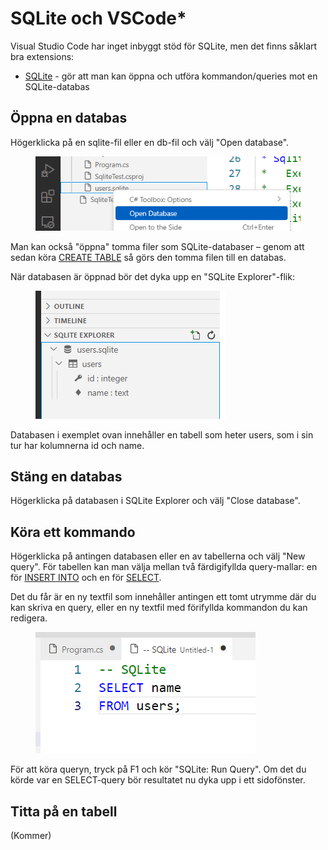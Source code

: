 # SQLite och VSCode\*

Visual Studio Code har inget inbyggt stöd för SQLite, men det finns såklart bra extensions:

* [SQLite](https://marketplace.visualstudio.com/items?itemName=alexcvzz.vscode-sqlite) - gör att man kan öppna och utföra kommandon/queries mot en SQLite-databas

## Öppna en databas

Högerklicka på en sqlite-fil eller en db-fil och välj "Open database".

<figure><img src="../../.gitbook/assets/image.png" alt=""><figcaption></figcaption></figure>

Man kan också "öppna" tomma filer som SQLite-databaser – genom att sedan köra [CREATE TABLE](sqlite-kommandon.md#create-table) så görs den tomma filen till en databas.

När databasen är öppnad bör det dyka upp en "SQLite Explorer"-flik:

<figure><img src="../../.gitbook/assets/image (1).png" alt=""><figcaption></figcaption></figure>

Databasen i exemplet ovan innehåller en tabell som heter users, som i sin tur har kolumnerna id och name.

## Stäng en databas

Högerklicka på databasen i SQLite Explorer och välj "Close database".

## Köra ett kommando

Högerklicka på antingen databasen eller en av tabellerna och välj "New query". För tabellen kan man välja mellan två färdigifyllda query-mallar: en för [INSERT INTO](sqlite-kommandon.md#insert-into) och en för [SELECT](sqlite-kommandon.md#select).

Det du får är en ny textfil som innehåller antingen ett tomt utrymme där du kan skriva en query, eller en ny textfil med förifyllda kommandon du kan redigera.

<figure><img src="../../.gitbook/assets/image (3).png" alt=""><figcaption></figcaption></figure>

För att köra queryn, tryck på F1 och kör "SQLite: Run Query". Om det du körde var en SELECT-query bör resultatet nu dyka upp i ett sidofönster.

## Titta på en tabell

(Kommer)

